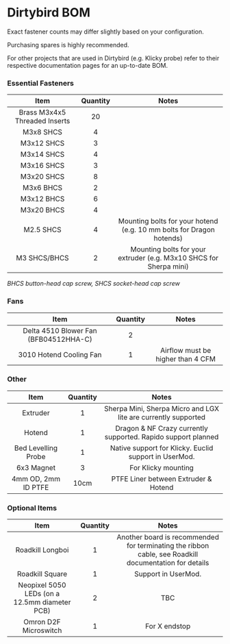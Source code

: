 # Dirtybird BOM

Exact fastener counts may differ slightly based on your configuration.

Purchasing spares is highly recommended.

For other projects that are used in Dirtybird (e.g. Klicky probe) refer to their respective documentation pages for an up-to-date BOM.

### Essential Fasteners

|             Item              | Quantity |                                Notes                                 |
| :---------------------------: | :------: | :------------------------------------------------------------------: |
| Brass M3x4x5 Threaded Inserts |    20    |                                                                      |
|           M3x8 SHCS           |    4     |                                                                      |
|          M3x12 SHCS           |    3     |                                                                      |
|          M3x14 SHCS           |    4     |                                                                      |
|          M3x16 SHCS           |    3     |                                                                      |
|          M3x20 SHCS           |    8     |                                                                      |
|           M3x6 BHCS           |    2     |                                                                      |
|          M3x12 BHCS           |    6     |                                                                      |
|          M3x20 BHCS           |    4     |                                                                      |
|           M2.5 SHCS           |    4     | Mounting bolts for your hotend (e.g. 10 mm bolts for Dragon hotends) |
|         M3 SHCS/BHCS          |    2     |  Mounting bolts for your extruder (e.g. M3x10 SHCS for Sherpa mini)  |

_BHCS button-head cap screw, SHCS socket-head cap screw_

### Fans

|                 Item                  | Quantity |               Notes               |
| :-----------------------------------: | :------: | :-------------------------------: |
| Delta 4510 Blower Fan (BFB04512HHA-C) |    2     |                                   |
|        3010 Hotend Cooling Fan        |    1     | Airflow must be higher than 4 CFM |

### Other

|        Item         | Quantity |                             Notes                              |
| :-----------------: | :------: | :------------------------------------------------------------: |
|      Extruder       |    1     | Sherpa Mini, Sherpa Micro and LGX lite are currently supported |
|       Hotend        |    1     | Dragon & NF Crazy currently supported. Rapido support planned  |
| Bed Levelling Probe |    1     |     Native support for Klicky. Euclid support in UserMod.      |
|     6x3 Magnet      |    3     |                      For Klicky mounting                       |
| 4mm OD, 2mm ID PTFE |   10cm   |              PTFE Liner between Extruder & Hotend              |

### Optional Items

|                     Item                      | Quantity |                                                 Notes                                                 |
| :-------------------------------------------: | :------: | :---------------------------------------------------------------------------------------------------: |
|               Roadkill Longboi                |    1     | Another board is recommended for terminating the ribbon cable, see Roadkill documentation for details |
|                Roadkill Square                |    1     |                                          Support in UserMod.                                          |
| Neopixel 5050 LEDs (on a 12.5mm diameter PCB) |    2     |                                                  TBC                                                  |
|             Omron D2F Microswitch             |    1     |                                             For X endstop                                             |

